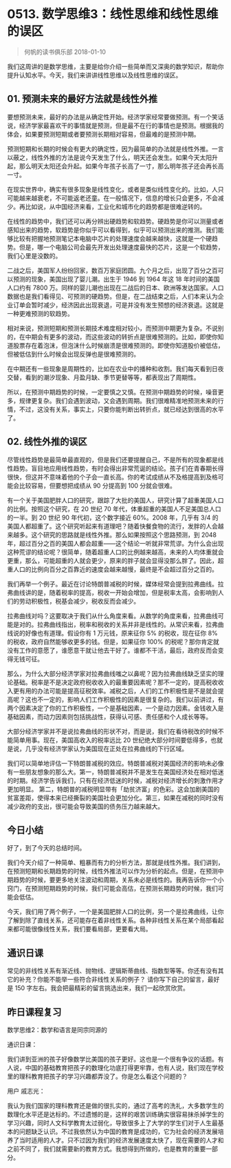 # 0513. 数学思维3：线性思维和线性思维的误区
> 何帆的读书俱乐部
2018-01-10

我们这周讲的是数学思维，主要是给你介绍一些简单而又深奥的数学知识，帮助你提升认知水平。今天，我们来讲讲线性思维以及线性思维的误区。

## 01. 预测未来的最好方法就是线性外推

要想预测未来，最好的办法是从确定性开始。经济学家经常要做预测。有一个笑话说，经济学家最喜欢干的事情就是预测，但是最不在行的事情也是预测。根据我的体会，如果要预测短期或者要预测长期相对容易，但最难的是预测中期。 

预测短期和长期的时候会有更大的确定性，因为最简单的办法就是线性外推。一言以蔽之，线性外推的方法是说今天发生了什么，明天还会发生。如果今天太阳升起，那么明天太阳还会升起。如果今年孩子长高了一寸，那么明年孩子还会再长高一寸。

在现实世界中，确实有很多现象是线性变化，或者是类似线性变化的。比如，人只可能越来越衰老，不可能返老还童。在一般情况下，信息的增长只会更多，不会减少。再比如说，从中国经济来看，工业化和城市化的趋势都是很难逆转的。

在线性的趋势中，我们还可以再分辨出硬趋势和软趋势。硬趋势是你可以测量或者感知出来的趋势，软趋势是你似乎可以看得到，似乎可以预测出来的推测。我们能够比较有把握地预测笔记本电脑中芯片的处理速度会越来越快，这就是一个硬趋势。但是，哪一个电脑公司会最先开发出处理速度最快的芯片，这是一个软趋势，我们心里是没数的。 

二战之后，美国军人纷纷回家，数百万家庭团圆。九个月之后，出现了百分之百可以预测的现象，美国出现了婴儿潮。出生于 1946 到 1964 年这 18 年时间的美国人口约有 7800 万。同样的婴儿潮也出现在二战后的日本、欧洲等发达国家。人口数据也是我们看得见、可预测的硬趋势。但是，在二战结束之后，人们本来认为企业订单会暂时减少，经济因此出现衰退，可是并没有发生预想的经济衰退。这就是一种更难预测的软趋势。

相对来说，预测短期和预测长期技术难度相对较小，而预测中期更为复杂。不说别的，在中期会有更多的波动，而这些波动的转折点是很难预测的。比如，即使你知道股票存在着泡沫，但泡沫什么时候崩溃是很难预测的。即使你知道股价被低估，但被低估到什么时候会出现反弹也是很难预测的。

在中期还有一些现象是周期性的，比如在农业中的播种和收割。我们每天看到日夜交替，看到的潮汐现象、月盈月缺、季节更替等等，都表现出了周期性。

所以，在预测中期趋势的时候，一定要慎之又慎。在预测中期趋势的时候，噪音更多，规律更复杂。我们会遇到波动，又会遇到周期。我们很难精准地预测未来的行情，不过，这没有关系，事实上，只要你能判断出转折点，就已经达到很高的水平了。

## 02. 线性外推的误区

尽管线性趋势是最简单最直观的，但是我们还要提醒自己，不是所有的现象都是线性趋势。盲目地应用线性趋势，有时会得出非常荒诞的结论。孩子们在青春期长得很快，但这并不意味着他的个子会一直长高。你的考试成绩从不及格提高到及格可能会比较容易，但要想把成绩从 90 分提高到 100 分就会很难。

有一个关于美国肥胖人口的研究，跟踪了大批的美国人，研究计算了超重美国人口的比例。按照这个研究，在 20 世纪 70 年代，体重超重的美国人不足美国总人口的一半。到 20 世纪 90 年代初，这个数字接近 60%。2008 年，几乎有 3/4 的美国人都超重了。这个研究听起来有道理吧？随着快餐食物的流行，发胖的人会越来越多。这个研究的思路就是线性外推。那么如果按照这个思路预测，到 2048 年，超过百分之百的美国人都会超重——这个结论一听就非常荒谬。为什么会出现这种荒谬的结论呢？很简单，随着超重人口的比例越来越高，未来的人均体重就会更重，那么，可能超重的人就会更少，原来的胖子就会显得没那么胖了。因此，超重人口的比例向百分之百靠近的速度会越来越慢，最终是不会超过百分之百的。

我们再举一个例子。最近在讨论特朗普减税的时候，媒体经常会提到拉弗曲线。拉弗曲线讲的是，随着税率的提高，税收一开始会增加，但是税率太高，会影响到人们的劳动积极性，税基会减少，税收反而会减少。

拉弗曲线对吗？这要取决于我们从什么角度来看。从数学的角度来看，拉弗曲线可能是对的。拉弗曲线指出，税率和税收的关系并非是线性的。从常识来看，拉弗曲线说的好像也有道理。假设你有 1 万元钱，原来征你 5% 的税收，现在征你 8% 的税收，政府自然能够收更多的钱。但是，如果征你 100% 的税呢？那你肯定就没有工作的意愿了，谁愿意干就让他去干好了。谁都不干活，最后，政府反而会变得无钱可征。

那么，为什么大部分经济学家对拉弗曲线嗤之以鼻呢？因为拉弗曲线缺乏坚实的理论基础。税率是不是决定政府税收收入的最重要因素呢？那不一定的，提高税收收入更有用的办法可能是提高征税效率。减税之后，人们的工作积极性是不是就会提高呢？这也不一定的，影响人们工作积极性的因素是很复杂的。我们以前讲过，有两个因素决定了你的工作积极性，一个是基础因素，一个是动力因素。金钱收入是基础因素，而动力因素则包括挑战性，获得认可感、责任感和个人成长等等。

大部分经济学家并不是说拉弗曲线的形状不对，而是说，我们在看待税改的时候不能简单用事。现在，美国高收入的税率远比 20 世纪绝大部分时间要低得多，也就是说，几乎没有经济学家认为美国现在正处在拉弗曲线的下行区域。

我们可以简单地评估一下特朗普减税的效应。特朗普减税对美国经济的影响未必像有一些朋友想象的那么大。第一，特朗普减税并不是发生在美国经济处在相对低迷的时期。经济学告诉我们，只有在经济低迷的时候，减税对经济增长的刺激作用才更加明显。 第二，特朗普的减税明显带有「劫贫济富」的色彩。这会加剧美国的贫富差距，使得本来已经撕裂的美国社会更加分化。第三，如果在减税的同时没有减少政府的支出，很可能会导致美国的债务压力越来越大。

## 今日小结

好了，到了今天的总结时间。

我们今天介绍了一种简单、粗暴而有力的分析方法，那就是线性外推。我们讲到，在预测短期和长期趋势的时候，线性外推法可以作为分析的起点。但是，在预测中期趋势的时候，要更多地关注波动和周期，关系未必是线性的。我再告诉你一个小窍门，在预测短期趋势的时候，我们可能会高估，在预测长期趋势的时候，我们可能会低估。

今天，我们用了两个例子，一个是美国肥胖人口的比例，另一个是拉弗曲线，让你了解到除了直线关系，还可能存在着非线性关系。各种非线性关系在某个局部看起来都可能很像线性关系，我们要看局部，更要看大局。

## 通识日课

常见的非线性关系有渐近线、抛物线、逻辑斯蒂曲线、指数型等等。你还有没有其它的补充？你能不能举一些符合非线性关系的例子？
请你写下自己的留言，最好是 150 字左右。我会把最精彩的留言挑选出来，我们一起欣赏欣赏。

## 昨日课程复习

数学思维2：数学和语言是同宗同源的

通识日课：

我们讲到亚洲的孩子好像数学比美国的孩子更好。这也是一个很有争议的话题。有人说，中国的基础教育把孩子的数理化功底打得更牢靠，也有人说，我们现在学校里的理科教育把孩子的学习兴趣都弄没了。你是怎么看这个问题的？

用户 戚志光：

我认为我们国家的理科教育还是做的很扎实的，通过了高考的洗礼，大多数学生的数理化水平还是达标的。不过遗憾的是，这样的艰苦训练确实很容易抹杀掉学生的学习兴趣，同时人文科学教育太过弱化，导致很多上了大学的学生们对于人生最基本的问题缺乏认识。不过我依然认为中国的教育是成功的，它为社会的经济发展培养了当时适用的人才。只不过因为我们的经济发展速度太快了，现在需要的人才和之前不同了，我们就需要新的教育方式。我想得到所做的，也是教育的重要一部分。

